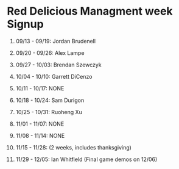 # Red Delicious Managment week Signup

1. 09/13 - 09/19: Jordan Brudenell

2. 09/20 - 09/26: Alex Lampe

3. 09/27 - 10/03: Brendan Szewczyk

4. 10/04 - 10/10: Garrett DiCenzo

5. 10/11 - 10/17: NONE

6. 10/18 - 10/24: Sam Durigon

7. 10/25 - 10/31: Ruoheng Xu

8. 11/01 - 11/07: NONE

9. 11/08 - 11/14: NONE

10. 11/15 - 11/28: (2 weeks, includes thanksgiving)

11. 11/29 - 12/05: Ian Whitfield (Final game demos on 12/06)
